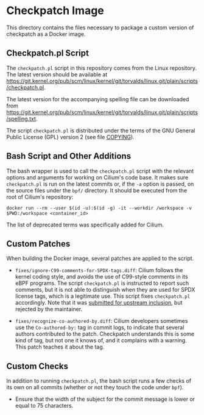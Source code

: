 # Checkpatch Image

This directory contains the files necessary to package a custom version of
checkpatch as a Docker image.

## Checkpatch.pl Script

The `checkpatch.pl` script in this repository comes from the Linux repository.
The latest version should be available at
<https://git.kernel.org/pub/scm/linux/kernel/git/torvalds/linux.git/plain/scripts/checkpatch.pl>.

The latest version for the accompanying spelling file can be downloaded from
<https://git.kernel.org/pub/scm/linux/kernel/git/torvalds/linux.git/plain/scripts/spelling.txt>.

The script `checkpatch.pl` is distributed under the terms of the GNU General
Public License (GPL) version 2 (see file [COPYING](COPYING)).

## Bash Script and Other Additions

The bash wrapper is used to call the `checkpatch.pl` script with the relevant
options and arguments for working on Cilium's code base. It makes sure
`checkpatch.pl` is run on the latest commits or, if the `-a` option is passed,
on the source files under the `bpf/` directory. It should be executed from the
root of Cilium's repository:

```
docker run --rm --user $(id -u):$(id -g) -it --workdir /workspace -v $PWD:/workspace <container_id>
```

The list of deprecated terms was specifically added for Cilium.

## Custom Patches

When building the Docker image, several patches are applied to the script.

* `fixes/ignore-C99-comments-for-SPDX-tags.diff`: Cilium follows the kernel
  coding style, and avoids the use of C99-style comments in its eBPF programs.
  The script `checkpatch.pl` is instructed to report such comments, but it is
  not able to distinguish when they are used for SPDX license tags, which is a
  legitimate use. This script fixes `checkpatch.pl` accordingly. Note that it
  was [submitted for upstream inclusion](https://lore.kernel.org/patchwork/patch/1265784/),
  but rejected by the maintainer.

* `fixes/recognize-co-authored-by.diff`: Cilium developers sometimes use the
  `Co-authored-by:` tag in commit logs, to indicate that several authors
  contributed to the patch. Checkpatch understands this is some kind of tag,
  but not one it knows of, and it complains with a warning. This patch teaches
  it about the tag.

## Custom Checks

In addition to running `checkpatch.pl`, the bash script runs a few checks of
its own on all commits (whether or not they touch the code under `bpf`).

* Ensure that the width of the subject for the commit message is lower or equal
  to 75 characters.
